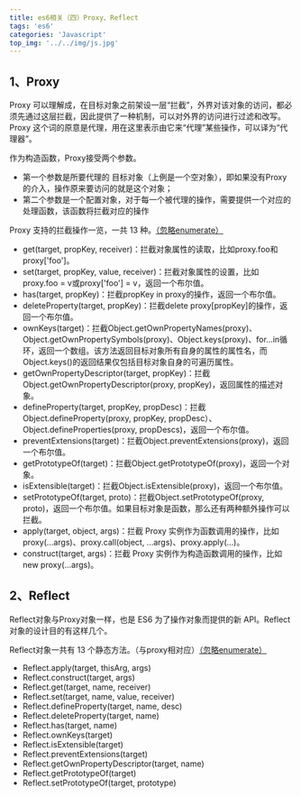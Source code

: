 ```yaml
---
title: es6相关（四）Proxy、Reflect
tags: 'es6'
categories: 'Javascript'
top_img: '../../img/js.jpg'
---
```



## 1、Proxy
Proxy 可以理解成，在目标对象之前架设一层“拦截”，外界对该对象的访问，都必须先通过这层拦截，因此提供了一种机制，可以对外界的访问进行过滤和改写。Proxy 这个词的原意是代理，用在这里表示由它来“代理”某些操作，可以译为“代理器”。

作为构造函数，Proxy接受两个参数。
* 第一个参数是所要代理的 目标对象（上例是一个空对象），即如果没有Proxy的介入，操作原来要访问的就是这个对象；
* 第二个参数是一个配置对象，对于每一个被代理的操作，需要提供一个对应的处理函数，该函数将拦截对应的操作

Proxy 支持的拦截操作一览，一共 13 种。[（忽略enumerate）](https://developer.mozilla.org/zh-CN/docs/Web/JavaScript/Reference/Global_Objects/Proxy/handler/enumerate)
* get(target, propKey, receiver)：拦截对象属性的读取，比如proxy.foo和proxy['foo']。
* set(target, propKey, value, receiver)：拦截对象属性的设置，比如proxy.foo = v或proxy['foo'] = v，返回一个布尔值。
* has(target, propKey)：拦截propKey in proxy的操作，返回一个布尔值。
* deleteProperty(target, propKey)：拦截delete proxy[propKey]的操作，返回一个布尔值。
* ownKeys(target)：拦截Object.getOwnPropertyNames(proxy)、Object.getOwnPropertySymbols(proxy)、Object.keys(proxy)、for...in循环，返回一个数组。该方法返回目标对象所有自身的属性的属性名，而Object.keys()的返回结果仅包括目标对象自身的可遍历属性。
*  getOwnPropertyDescriptor(target, propKey)：拦截Object.getOwnPropertyDescriptor(proxy, propKey)，返回属性的描述对象。
* defineProperty(target, propKey, propDesc)：拦截Object.defineProperty(proxy, propKey, propDesc）、Object.defineProperties(proxy, propDescs)，返回一个布尔值。
* preventExtensions(target)：拦截Object.preventExtensions(proxy)，返回一个布尔值。
* getPrototypeOf(target)：拦截Object.getPrototypeOf(proxy)，返回一个对象。
* isExtensible(target)：拦截Object.isExtensible(proxy)，返回一个布尔值。
* setPrototypeOf(target, proto)：拦截Object.setPrototypeOf(proxy, proto)，返回一个布尔值。如果目标对象是函数，那么还有两种额外操作可以拦截。
* apply(target, object, args)：拦截 Proxy 实例作为函数调用的操作，比如proxy(...args)、proxy.call(object, ...args)、proxy.apply(...)。
* construct(target, args)：拦截 Proxy 实例作为构造函数调用的操作，比如new proxy(...args)。</ul>

## 2、Reflect
Reflect对象与Proxy对象一样，也是 ES6 为了操作对象而提供的新 API。Reflect对象的设计目的有这样几个。

Reflect对象一共有 13 个静态方法。（与proxy相对应）[（忽略enumerate）](https://developer.mozilla.org/zh-CN/docs/Web/JavaScript/Reference/Global_Objects/Proxy/handler/enumerate)
* Reflect.apply(target, thisArg, args)
* Reflect.construct(target, args)
* Reflect.get(target, name, receiver)
* Reflect.set(target, name, value, receiver)
* Reflect.defineProperty(target, name, desc)
* Reflect.deleteProperty(target, name)
* Reflect.has(target, name)
* Reflect.ownKeys(target)
* Reflect.isExtensible(target)
* Reflect.preventExtensions(target)
* Reflect.getOwnPropertyDescriptor(target, name)
* Reflect.getPrototypeOf(target)
* Reflect.setPrototypeOf(target, prototype)





























